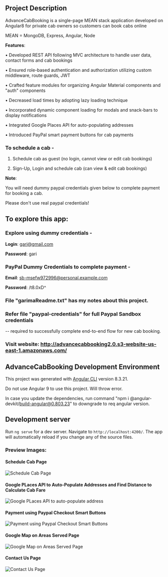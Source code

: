 ## Project Description

AdvanceCabBooking is a single-page MEAN stack application developed on Angular8 for private cab owners so customers can book cabs online

MEAN = MongoDB, Express, Angular, Node

**Features**: 

• Developed REST API following MVC architecture to handle user data, contact forms and cab bookings

• Ensured role-based authentication and authorization utilizing custom middleware, route guards, JWT

• Crafted feature modules for organizing Angular Material components and "auth" components

• Decreased load times by adopting lazy loading technique

• Incorporated dynamic component loading for modals and snack-bars to display notifications

• Integrated Google Places API for auto-populating addresses

• Introduced PayPal smart payment buttons for cab payments

### To schedule a cab -

1. Schedule cab as guest (no login, cannot view or edit cab bookings)

2. Sign-Up, Login and schedule cab (can view & edit cab bookings)

**Note**: 

You will need dummy paypal credentials given below to complete payment for booking a cab.

Please don't use real paypal credentials!

## To explore this app:

### Explore using dummy credentials -

**Login**: gari@gmail.com

**Password**: gari

### PayPal Dummy Credentials to complete payment -

**Email**: sb-msefw972996@personal.example.com

**Password**: /t8.0xD^

### File "garimaReadme.txt" has my notes about this project.

### Refer file "paypal-credentials" for full Paypal Sandbox credentials

 -- required to successfully complete end-to-end flow for new cab booking.
 
### Visit website: http://advancecabbooking2.0.s3-website-us-east-1.amazonaws.com/

## AdvanceCabBooking Development Environment

This project was generated with [Angular CLI](https://github.com/angular/angular-cli) version 8.3.21.

Do not use Angular 9 to use this project. Will throw error. 

In case you update the dependencies, run command "npm i @angular-devkit/build-angular@0.803.23" to downgrade to req angular version.

## Development server

Run `ng serve` for a dev server. Navigate to `http://localhost:4200/`. The app will automatically reload if you change any of the source files.

### Preview Images: 

#### Schedule Cab Page

![Schedule Cab Page](https://github.com/GarimaK1/AdvanceCabBooking2.0/blob/master/ImagePreviewBookCab.png)


#### Google PLaces API to Auto-Populate Addresses and Find Distance to Calculate Cab Fare

![Google PLaces API to auto-populate address](https://github.com/GarimaK1/AdvanceCabBooking_Deployed/blob/master/ImagePreviewGooglePlacesAPI.jpg)


#### Payment using Paypal Checkout Smart Buttons

![Payment using Paypal Checkout Smart Buttons](https://github.com/GarimaK1/AdvanceCabBooking_Deployed/blob/master/ImagePreviewPaypalSmartButtons.jpg)


#### Google Map on Areas Served Page

![Google Map on Areas Served Page](https://github.com/GarimaK1/AdvanceCabBooking2.0/blob/master/ImagePreviewAreasServed.jpg)


#### Contact Us Page

![Contact Us Page](https://github.com/GarimaK1/AdvanceCabBooking2.0/blob/master/ImagePreviewContactUs.jpg)
